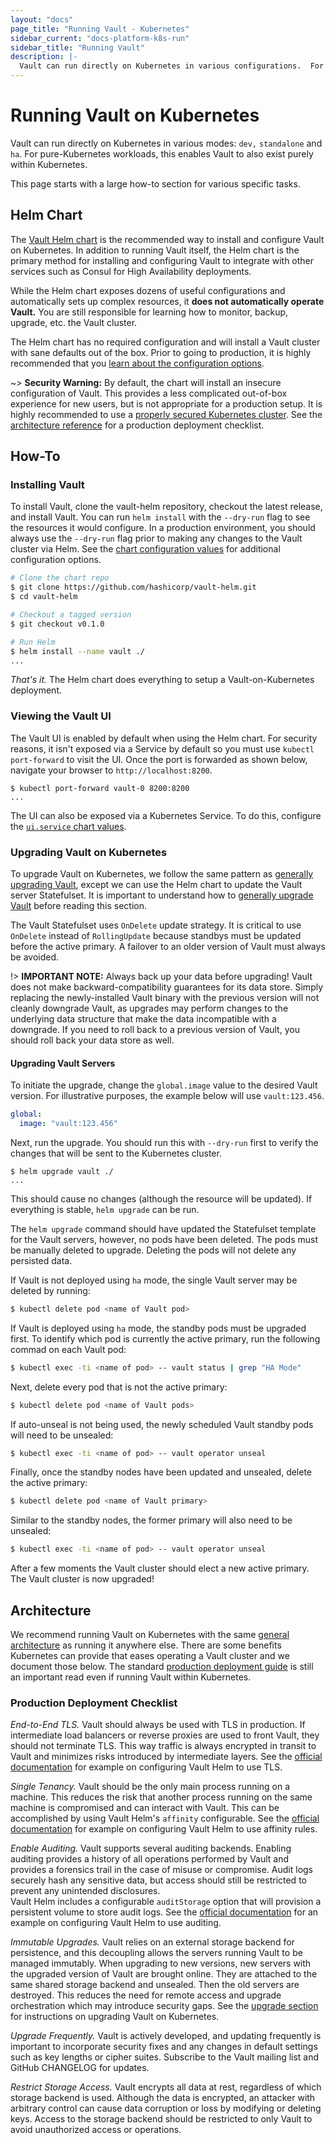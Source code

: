 ```yaml
---
layout: "docs"
page_title: "Running Vault - Kubernetes"
sidebar_current: "docs-platform-k8s-run"
sidebar_title: "Running Vault"
description: |-
  Vault can run directly on Kubernetes in various configurations.  For pure-Kubernetes worloads, this enables Vault to also exist purely within Kubernetes.
---
```


# Running Vault on Kubernetes

Vault can run directly on Kubernetes in various modes: `dev,` `standalone` and `ha`.
For pure-Kubernetes workloads, this enables Vault to also exist purely
within Kubernetes.

This page starts with a large how-to section for various specific tasks.

## Helm Chart

The [Vault Helm chart](https://github.com/hashicorp/vault-helm)
is the recommended way to install and configure Vault on Kubernetes.
In addition to running Vault itself, the Helm chart is the primary
method for installing and configuring Vault to integrate with other
services such as Consul for High Availability deployments.

While the Helm chart exposes dozens of useful configurations and automatically
sets up complex resources, it **does not automatically operate Vault.**
You are still responsible for learning how to monitor, backup,
upgrade, etc. the Vault cluster.

The Helm chart has no required configuration and will install a Vault 
cluster with sane defaults out of the box. Prior to going to production,
it is highly recommended that you
[learn about the configuration options](/docs/platform/k8s/helm.html#configuration-values-).

~> **Security Warning:** By default, the chart will install an insecure configuration
of Vault. This provides a less complicated out-of-box experience for new users,
but is not appropriate for a production setup. It is highly recommended to use
a [properly secured Kubernetes cluster](https://kubernetes.io/docs/tasks/administer-cluster/securing-a-cluster/).
See the [architecture reference](/docs/platform/k8s/run.html#architecture) 
for a production deployment checklist.

## How-To

### Installing Vault 

To install Vault, clone the vault-helm repository, checkout the latest release, and install
Vault. You can run `helm install` with the `--dry-run` flag to see the
resources it would configure. In a production environment, you should always
use the `--dry-run` flag prior to making any changes to the Vault cluster
via Helm.  See the [chart configuration values](/docs/platform/k8s/helm.html#configuration-values-) 
for additional configuration options.

```sh
# Clone the chart repo
$ git clone https://github.com/hashicorp/vault-helm.git
$ cd vault-helm

# Checkout a tagged version
$ git checkout v0.1.0

# Run Helm
$ helm install --name vault ./
...
```

_That's it._ The Helm chart does everything to setup a Vault-on-Kubernetes deployment.

### Viewing the Vault UI

The Vault UI is enabled by default when using the Helm chart.
For security reasons, it isn't exposed via a Service by default so you must
use `kubectl port-forward` to visit the UI. Once the port is forwarded as
shown below, navigate your browser to `http://localhost:8200`.

```
$ kubectl port-forward vault-0 8200:8200
...
```

The UI can also be exposed via a Kubernetes Service. To do this, configure
the [`ui.service` chart values](/docs/platform/k8s/helm.html#v-ui).

### Upgrading Vault on Kubernetes

To upgrade Vault on Kubernetes, we follow the same pattern as
[generally upgrading Vault](/docs/upgrading.html), except we can use
the Helm chart to update the Vault server Statefulset.  It is important to understand 
how to [generally upgrade Vault](/docs/upgrading.html) before reading this
section.

The Vault Statefulset uses `OnDelete` update strategy.  It is critical to use `OnDelete` instead 
of `RollingUpdate` because standbys must be updated before the active primary.  A 
failover to an older version of Vault must always be avoided.

!> **IMPORTANT NOTE:** Always back up your data before upgrading! Vault does not
make backward-compatibility guarantees for its data store. Simply replacing the
newly-installed Vault binary with the previous version will not cleanly
downgrade Vault, as upgrades may perform changes to the underlying data
structure that make the data incompatible with a downgrade. If you need to roll
back to a previous version of Vault, you should roll back your data store as
well.

#### Upgrading Vault Servers

To initiate the upgrade, change the `global.image` value to the
desired Vault version. For illustrative purposes, the example below will
use `vault:123.456`. 

```yaml
global:
  image: "vault:123.456"
```

Next, run the upgrade. You should run this with `--dry-run` first to verify
the changes that will be sent to the Kubernetes cluster.

```
$ helm upgrade vault ./
...
```

This should cause no changes (although the resource will be updated). If
everything is stable, `helm upgrade` can be run.

The `helm upgrade` command should have updated the Statefulset template for 
the Vault servers, however, no pods have been deleted.  The pods must be manually 
deleted to upgrade.  Deleting the pods will not delete any persisted data.

If Vault is not deployed using `ha` mode, the single Vault server may be deleted by 
running:

```bash
$ kubectl delete pod <name of Vault pod>
```

If Vault is deployed using `ha` mode, the standby pods must be upgraded first.
To identify which pod is currently the active primary, run the following commad 
on each Vault pod:

```bash 
$ kubectl exec -ti <name of pod> -- vault status | grep "HA Mode"
```

Next, delete every pod that is not the active primary:

```bash
$ kubectl delete pod <name of Vault pods>
```

If auto-unseal is not being used, the newly scheduled Vault standby pods will need 
to be unsealed:

```bash
$ kubectl exec -ti <name of pod> -- vault operator unseal
```

Finally, once the standby nodes have been updated and unsealed, delete the active 
primary:

```bash
$ kubectl delete pod <name of Vault primary>
```

Similar to the standby nodes, the former primary will also need to be unsealed:

```bash
$ kubectl exec -ti <name of pod> -- vault operator unseal
```

After a few moments the Vault cluster should elect a new active primary.  The Vault 
cluster is now upgraded!


## Architecture

We recommend running Vault on Kubernetes with the same
[general architecture](/docs/internals/architecture.html)
as running it anywhere else. There are some benefits Kubernetes can provide
that eases operating a Vault cluster and we document those below. The standard
[production deployment guide](https://learn.hashicorp.com/vault/day-one/production-hardening) is still an 
important read even if running Vault within Kubernetes.

### Production Deployment Checklist

*End-to-End TLS.* Vault should always be used with TLS in production. If 
intermediate load balancers or reverse proxies are used to front Vault, 
they should not terminate TLS. This way traffic is always encrypted in transit 
to Vault and minimizes risks introduced by intermediate layers.  See the 
[official documentation](/docs/platform/k8s/helm.html#standalone-server-with-tls) 
for example on configuring Vault Helm to use TLS.

*Single Tenancy.* Vault should be the only main process running on a machine. 
This reduces the risk that another process running on the same machine is 
compromised and can interact with Vault. This can be accomplished by using Vault 
Helm's `affinity` configurable. See the 
[official documentation](/docs/platform/k8s/helm.html#highly-available-vault-cluster-with-consul) 
for example on configuring Vault Helm to use affinity rules.

*Enable Auditing.* Vault supports several auditing backends. Enabling auditing 
provides a history of all operations performed by Vault and provides a forensics 
trail in the case of misuse or compromise. Audit logs securely hash any sensitive 
data, but access should still be restricted to prevent any unintended disclosures.  
Vault Helm includes a configurable `auditStorage` option that will provision a persistent 
volume to store audit logs.  See the 
[official documentation](/docs/platform/k8s/helm.html#standalone-server-with-audit-storage) 
for an example on configuring Vault Helm to use auditing.

*Immutable Upgrades.* Vault relies on an external storage backend for persistence,
and this decoupling allows the servers running Vault to be managed immutably.
When upgrading to new versions, new servers with the upgraded version of Vault
are brought online. They are attached to the same shared storage backend and
unsealed. Then the old servers are destroyed. This reduces the need for remote
access and upgrade orchestration which may introduce security gaps. See the 
[upgrade section](/docs/platform/k8s/run.html#how-to) for instructions 
on upgrading Vault on Kubernetes.

*Upgrade Frequently.* Vault is actively developed, and updating frequently is 
important to incorporate security fixes and any changes in default settings such 
as key lengths or cipher suites. Subscribe to the Vault mailing list and 
GitHub CHANGELOG for updates.

*Restrict Storage Access.* Vault encrypts all data at rest, regardless of which 
storage backend is used. Although the data is encrypted, an attacker with arbitrary 
control can cause data corruption or loss by modifying or deleting keys. Access 
to the storage backend should be restricted to only Vault to avoid unauthorized 
access or operations.
